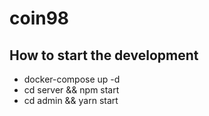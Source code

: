 # coin98


## How to start the development

- docker-compose up -d
- cd server && npm start
- cd admin && yarn start
